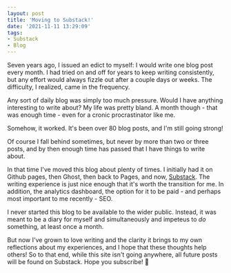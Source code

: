 ```yaml
---
layout: post
title: 'Moving to Substack!'
date: '2021-11-11 13:29:09'
tags:
- Substack
- Blog
---
```


Seven years ago, I issued an edict to myself: I would write one blog post every month. I had tried on and off for years to keep writing consistently, but any effort would always fizzle out after a couple days or weeks. The difficulty, I realized, came in the frequency.

Any sort of daily blog was simply too much pressure. Would I have anything interesting to write about? My life was pretty bland. A month though - that was enough time - even for a cronic procrastinator like me.

Somehow, it worked. It's been over 80 blog posts, and I'm still going strong!

Of course I fall behind sometimes, but never by more than two or three posts, and by then enough time has passed that I have things to write about.

In that time I've moved this blog about plenty of times. I initially had it on Github pages, then Ghost, then back to Pages, and now, [Substack](https://c10r.substack.com/p/covid-cruising). The writing experience is just nice enough that it's worth the transition for me. In addition, the analytics dashboard, the option for it to be paid - and perhaps most important to me recently - SEO.

I never started this blog to be available to the wider public. Instead, it was meant to be a diary for myself and simultaneously and impeteus to _do_ something, at least once a month.

But now I've grown to love writing and the clarity it brings to my own reflections about my experiences, and I hope that these thoughts help others! So to that end, while this site isn't going anywhere, all future posts will be found on Substack. Hope you subscribe! 👋
